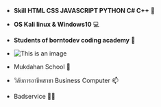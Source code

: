 - **Skill HTML CSS JAVASCRIPT PYTHON C# C++** 💞️
- **OS Kali linux & Windows10** 💻

- **Students of borntodev coding academy** 🍊

- ![This is an image](https://scontent.fkkc2-1.fna.fbcdn.net/v/t39.30808-6/261315576_130297839424617_2357973997592800931_n.png?_nc_cat=106&cb=c578a115-c1c39920&ccb=1-5&_nc_sid=730e14&_nc_eui2=AeHvXlHKffQcizZxV0NrSPfgd3C2M1kAoYx3cLYzWQChjKYxkBsNbern7L85wmZgN9ztwZtB_DUV9AZDmphwm-vV&_nc_ohc=n8rYz-SwFtkAX_09t9w&_nc_ht=scontent.fkkc2-1.fna&oh=74d7decc6bc024b20344775401ddd38a&oe=61AED219)

- Mukdahan School 🐢
- วิลัยการอาชีพสาขา Business Computer 📫
- Badservice 🐱‍💻
